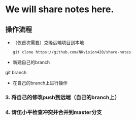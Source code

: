 # We will share notes here.

## 操作流程

* （仅首次需要）克隆远端项目到本地

    ```shell
    git clone https://github.com/NKvision428/share-notes
    ```

* 新建自己的branch

git branch

* 在自己的branch上进行操作

### 3. 将自己的修改push到远端（自己的branch上）

### 4. 请伍小平检查冲突并合并到master分支



